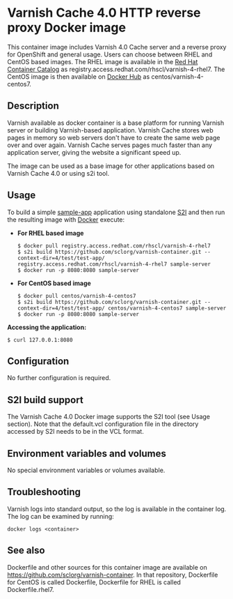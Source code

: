 Varnish Cache 4.0 HTTP reverse proxy Docker image
=====================================================

This container image includes Varnish 4.0 Cache server and a reverse proxy for OpenShift and general usage.
Users can choose between RHEL and CentOS based images.
The RHEL image is available in the [Red Hat Container Catalog](https://access.redhat.com/containers/#/registry.access.redhat.com/rhscl/varnish-4-rhel7)
as registry.access.redhat.com/rhscl/varnish-4-rhel7.
The CentOS image is then available on [Docker Hub](https://hub.docker.com/r/centos/varnish-4-centos7/)
as centos/varnish-4-centos7.


Description
-----------

Varnish available as docker container is a base platform for 
running Varnish server or building Varnish-based application. 
Varnish Cache stores web pages in memory so web servers don't have to create 
the same web page over and over again. Varnish Cache serves pages much faster 
than any application server, giving the website a significant speed up.

The image can be used as a base image for other applications based on Varnish Cache 4.0 or using s2i tool.


Usage
-----

To build a simple [sample-app](https://github.com/sclorg/varnish-container/tree/master/4/test/test-app) application
using standalone [S2I](https://github.com/openshift/source-to-image) and then run the
resulting image with [Docker](http://docker.io) execute:

*  **For RHEL based image**
    ```
    $ docker pull registry.access.redhat.com/rhscl/varnish-4-rhel7
    $ s2i build https://github.com/sclorg/varnish-container.git --context-dir=4/test/test-app/ registry.access.redhat.com/rhscl/varnish-4-rhel7 sample-server
    $ docker run -p 8080:8080 sample-server
    ```

*  **For CentOS based image**
    ```
    $ docker pull centos/varnish-4-centos7
    $ s2i build https://github.com/sclorg/varnish-container.git --context-dir=4/test/test-app/ centos/varnish-4-centos7 sample-server
    $ docker run -p 8080:8080 sample-server
    ```

**Accessing the application:**
```
$ curl 127.0.0.1:8080
```


Configuration
-------------
No further configuration is required.


S2I build support
-------------
The Varnish Cache 4.0 Docker image supports the S2I tool (see Usage section). 
Note that the default.vcl configuration file in the directory accessed by S2I needs 
to be in the VCL format.

Environment variables and volumes
-------------
No special environment variables or volumes available.

Troubleshooting
---------------
Varnish logs into standard output, so the log is available in the container log. The log can be examined by running:

    docker logs <container>


See also
--------
Dockerfile and other sources for this container image are available on
https://github.com/sclorg/varnish-container.
In that repository, Dockerfile for CentOS is called Dockerfile, Dockerfile
for RHEL is called Dockerfile.rhel7.
